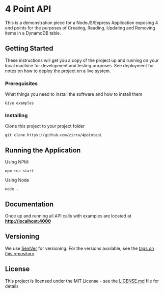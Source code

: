 # 4 Point API

This is a demonstration piece for a NodeJS/Express Application exposing 4 end points for the purposes of Creating, Reading, Updating and Removing items in a DynamoDB table.



## Getting Started

These instructions will get you a copy of the project up and running on your local machine for development and testing purposes. See deployment for notes on how to deploy the project on a live system.

### Prerequisites

What things you need to install the software and how to install them

```
Give examples
```

### Installing

Clone this project to your project folder

```
git clone https://github.com/zirra/4pointapi
```

## Running the Application

Using NPM:

```
npm run start
```

Using Node

```
node .
```

## Documentation

Once up and running all API calls with examples are located at <strong><a class="button" href="http://localhost:4000">http://localhost:4000</a></strong>

## Versioning

We use [SemVer](http://semver.org/) for versioning. For the versions available, see the [tags on this repository](https://github.com/zirra/4pointapi/tags). 

## License

This project is licensed under the MIT License - see the [LICENSE.md](LICENSE.md) file for details